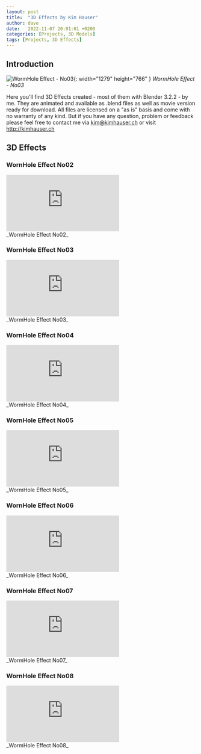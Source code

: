 ```yaml
---
layout: post
title:  "3D Effects by Kim Hauser"
author: dave
date:   2022-11-07 20:01:01 +0200
categories: [Projects, 3D Models]
tags: [Projects, 3D Effects]
---
```


## Introduction
![WormHole Effect - No03](../../assets/img/projects/3deffects/WormHoleEffectRendered_No3_Preview_4_Youtube_01_edt.png){: width="1279" height="766" }
_WormHole Effect - No03_

Here you'll find 3D Effects created - most of them with Blender 3.2.2 - by me. They are animated and available as .blend files as well as movie version ready for download. All files are licensed on a "as is" basis and come with no warranty of any kind. But if you have any question, problem or feedback please feel free to contact me via <kim@kimhauser.ch> or visit <http://kimhauser.ch>

## 3D Effects
### WornHole Effect No02
<div class="container-responsive-iframe">
<iframe class="responsive-iframe" src="https://www.youtube.com/embed/sk30VfT2ids" title="WormHole Effect No02" frameborder="0" allow="accelerometer; autoplay; clipboard-write; encrypted-media; gyroscope; picture-in-picture" allowfullscreen></iframe>
</div>
_WormHole Effect No02_

### WornHole Effect No03
<div class="container-responsive-iframe">
<iframe class="responsive-iframe" src="https://www.youtube.com/embed/mfRPdREQWj0" title="WormHole Effect No03" frameborder="0" allow="accelerometer; autoplay; clipboard-write; encrypted-media; gyroscope; picture-in-picture" allowfullscreen></iframe>
</div>
_WormHole Effect No03_

### WornHole Effect No04
<div class="container-responsive-iframe">
<iframe class="responsive-iframe" src="https://www.youtube.com/embed/7gUhf0WXGAg" title="WormHole Effect No04" frameborder="0" allow="accelerometer; autoplay; clipboard-write; encrypted-media; gyroscope; picture-in-picture" allowfullscreen></iframe>
</div>
_WormHole Effect No04_

### WornHole Effect No05
<div class="container-responsive-iframe">
<iframe class="responsive-iframe" src="https://www.youtube.com/embed/68tubfcUC6M" title="WormHole Effect No05" frameborder="0" allow="accelerometer; autoplay; clipboard-write; encrypted-media; gyroscope; picture-in-picture" allowfullscreen></iframe>
</div>
_WormHole Effect No05_

### WornHole Effect No06
<div class="container-responsive-iframe">
<iframe class="responsive-iframe" src="https://www.youtube.com/embed/xZhMITQs7Xk" title="WormHole Effect No06" frameborder="0" allow="accelerometer; autoplay; clipboard-write; encrypted-media; gyroscope; picture-in-picture" allowfullscreen></iframe>
</div>
_WormHole Effect No06_

### WornHole Effect No07
<div class="container-responsive-iframe">
<iframe class="responsive-iframe" src="https://www.youtube.com/embed/250OzJy9x-8" title="WormHole Effect No07" frameborder="0" allow="accelerometer; autoplay; clipboard-write; encrypted-media; gyroscope; picture-in-picture" allowfullscreen></iframe>
</div>
_WormHole Effect No07_

### WornHole Effect No08
<div class="container-responsive-iframe">
<iframe class="responsive-iframe" src="https://www.youtube.com/embed/oRcz1JVnJSo" title="WormHole Effect No08" frameborder="0" allow="accelerometer; autoplay; clipboard-write; encrypted-media; gyroscope; picture-in-picture" allowfullscreen></iframe>
</div>
_WormHole Effect No08_
